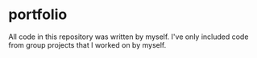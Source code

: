 # portfolio
All code in this repository was written by myself. I've only included code from group projects that I worked on by myself.
